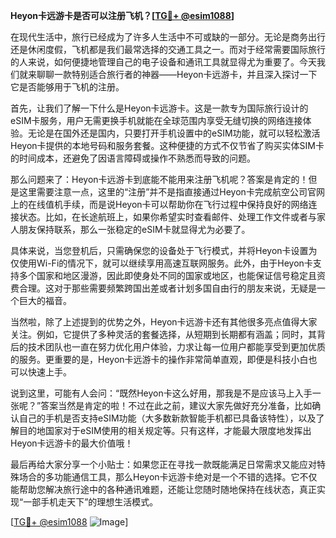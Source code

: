 **Heyon卡远游卡是否可以注册飞机？[[TG💪+ @esim1088](https://t.me/s/esim1088)]**

在现代生活中，旅行已经成为了许多人生活中不可或缺的一部分。无论是商务出行还是休闲度假，飞机都是我们最常选择的交通工具之一。而对于经常需要国际旅行的人来说，如何便捷地管理自己的电子设备和通讯工具就显得尤为重要了。今天我们就来聊聊一款特别适合旅行者的神器——Heyon卡远游卡，并且深入探讨一下它是否能够用于飞机的注册。

首先，让我们了解一下什么是Heyon卡远游卡。这是一款专为国际旅行设计的eSIM卡服务，用户无需更换手机就能在全球范围内享受无缝切换的网络连接体验。无论是在国外还是国内，只要打开手机设置中的eSIM功能，就可以轻松激活Heyon卡提供的本地号码和服务套餐。这种便捷的方式不仅节省了购买实体SIM卡的时间成本，还避免了因语言障碍或操作不熟悉而导致的问题。

那么问题来了：Heyon卡远游卡到底能不能用来注册飞机呢？答案是肯定的！但是这里需要注意一点，这里的“注册”并不是指直接通过Heyon卡完成航空公司官网上的在线值机手续，而是说Heyon卡可以帮助你在飞行过程中保持良好的网络连接状态。比如，在长途航班上，如果你希望实时查看邮件、处理工作文件或者与家人朋友保持联系，那么一张稳定的eSIM卡就显得尤为必要了。

具体来说，当您登机后，只需确保您的设备处于飞行模式，并将Heyon卡设置为仅使用Wi-Fi的情况下，就可以继续享用高速互联网服务。此外，由于Heyon卡支持多个国家和地区漫游，因此即使身处不同的国家或地区，也能保证信号稳定且资费合理。这对于那些需要频繁跨国出差或者计划多国自由行的朋友来说，无疑是一个巨大的福音。

当然啦，除了上述提到的优势之外，Heyon卡远游卡还有其他很多亮点值得大家关注。例如，它提供了多种灵活的套餐选择，从短期到长期都有涵盖；同时，其背后的技术团队也一直在努力优化用户体验，力求让每一位用户都能享受到更加优质的服务。更重要的是，Heyon卡远游卡的操作非常简单直观，即便是科技小白也可以快速上手。

说到这里，可能有人会问：“既然Heyon卡这么好用，那我是不是应该马上入手一张呢？”答案当然是肯定的啦！不过在此之前，建议大家先做好充分准备，比如确认自己的手机是否支持eSIM功能（大多数新款智能手机都已具备该特性），以及了解目的地国家对于eSIM使用的相关规定等。只有这样，才能最大限度地发挥出Heyon卡远游卡的最大价值哦！

最后再给大家分享一个小贴士：如果您正在寻找一款既能满足日常需求又能应对特殊场合的多功能通信工具，那么Heyon卡远游卡绝对是一个不错的选择。它不仅能帮助您解决旅行途中的各种通讯难题，还能让您随时随地保持在线状态，真正实现“一部手机走天下”的理想生活模式。

[[TG💪+ @esim1088](https://t.me/s/esim1088) ![Image](https://i.postimg.cc/4NQfJmqS/Snipaste-2025-05-13-00-14-12.png)]